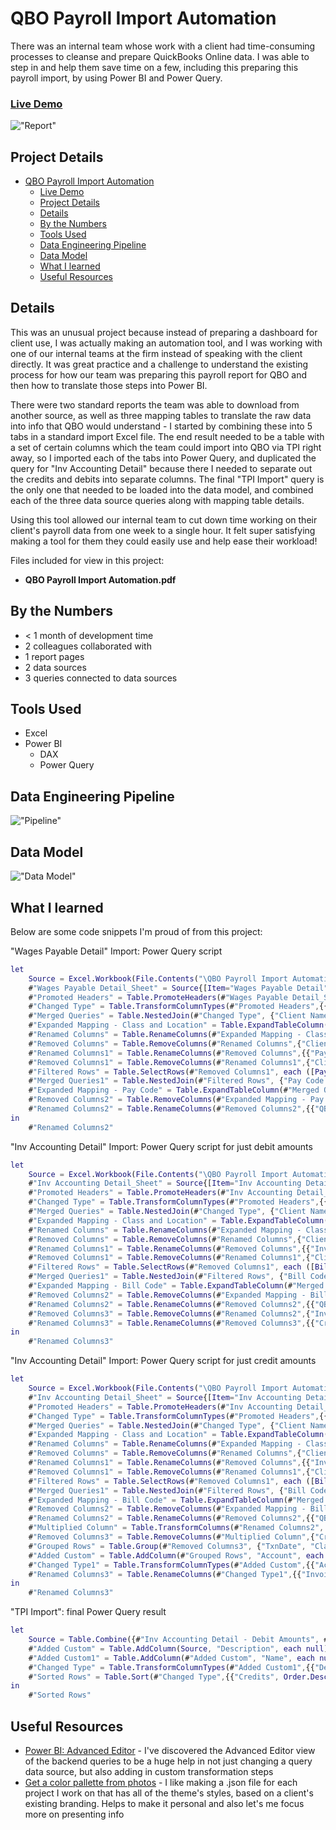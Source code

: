 # QBO Payroll Import Automation

There was an internal team whose work with a client had time-consuming processes to cleanse and prepare QuickBooks Online data. I was able to step in and help them save time on a few, including this preparing this payroll import, by using Power BI and Power Query.

### [Live Demo](https://app.powerbi.com/view?r=eyJrIjoiYjg4Zjc0NGUtMmY2Mi00ODY3LWI2M2YtYTBhMzIzY2IzZjUzIiwidCI6ImY3N2E4MGM5LTY5MTAtNGJkYy1iNjFiLTgxNzA2NmQ1NmI0NiIsImMiOjJ9)

!["Report"](./QBO%20Payroll%20Import%20Automation.jpg)

## Project Details
- [QBO Payroll Import Automation](#qbo-payroll-import-automation)
    - [Live Demo](#live-demo)
  - [Project Details](#project-details)
  - [Details](#details)
  - [By the Numbers](#by-the-numbers)
  - [Tools Used](#tools-used)
  - [Data Engineering Pipeline](#data-engineering-pipeline)
  - [Data Model](#data-model)
  - [What I learned](#what-i-learned)
  - [Useful Resources](#useful-resources)

## Details

This was an unusual project because instead of preparing a dashboard for client use, I was actually making an automation tool, and I was working with one of our internal teams at the firm instead of speaking with the client directly. It was great practice and a challenge to understand the existing process for how our team was preparing this payroll report for QBO and then how to translate those steps into Power BI.

There were two standard reports the team was able to download from another source, as well as three mapping tables to translate the raw data into info that QBO would understand - I started by combining these into 5 tabs in a standard import Excel file. The end result needed to be a table with a set of certain columns which the team could import into QBO via TPI right away, so I imported each of the tabs into Power Query, and duplicated the query for "Inv Accounting Detail" because there I needed to separate out the credits and debits into separate columns. The final "TPI Import" query is the only one that needed to be loaded into the data model, and combined each of the three data source queries along with mapping table details.

Using this tool allowed our internal team to cut down time working on their client's payroll data from one week to a single hour. It felt super satisfying making a tool for them they could easily use and help ease their workload!

Files included for view in this project:
- **QBO Payroll Import Automation.pdf**

## By the Numbers

- < 1 month of development time
- 2 colleagues collaborated with
- 1 report pages
- 2 data sources
- 3 queries connected to data sources

## Tools Used

- Excel
- Power BI
  - DAX
  - Power Query

## Data Engineering Pipeline

!["Pipeline"](./QBO%20Payroll%20Import%20Automation%20Pipeline.png)

## Data Model

!["Data Model"](./QBO%20Payroll%20Import%20Automation%20Data%20Model.JPG)

## What I learned

Below are some code snippets I'm proud of from this project:

"Wages Payable Detail" Import: Power Query script
```M
let
    Source = Excel.Workbook(File.Contents("\QBO Payroll Import Automation\Power BI Payroll Import File.xlsx"), null, true),
    #"Wages Payable Detail_Sheet" = Source{[Item="Wages Payable Detail",Kind="Sheet"]}[Data],
    #"Promoted Headers" = Table.PromoteHeaders(#"Wages Payable Detail_Sheet", [PromoteAllScalars=true]),
    #"Changed Type" = Table.TransformColumnTypes(#"Promoted Headers",{{"Client ID", Int64.Type}, {"Client Name", type text}, {"EE ID", type text}, {"Employee Name", type text}, {"Pay Date", type date}, {"Pay Code", type text}, {"Pay Code Description", type text}, {"Pay Amount", type number}, {"Hours/Units", type number}, {"Pay Code Hours or Units", type text}}),
    #"Merged Queries" = Table.NestedJoin(#"Changed Type", {"Client Name"}, #"Mapping - Class and Location", {"Client Name"}, "Mapping - Class and Location", JoinKind.LeftOuter),
    #"Expanded Mapping - Class and Location" = Table.ExpandTableColumn(#"Merged Queries", "Mapping - Class and Location", {"QBO Class", "QBO Location"}, {"QBO Class", "QBO Location"}),
    #"Renamed Columns" = Table.RenameColumns(#"Expanded Mapping - Class and Location",{{"QBO Class", "Class"}, {"QBO Location", "Store"}}),
    #"Removed Columns" = Table.RemoveColumns(#"Renamed Columns",{"Client Name"}),
    #"Renamed Columns1" = Table.RenameColumns(#"Removed Columns",{{"Pay Date", "TxnDate"}}),
    #"Removed Columns1" = Table.RemoveColumns(#"Renamed Columns1",{"Client ID", "EE ID", "Employee Name", "Pay Code", "Hours/Units", "Pay Code Hours or Units"}),
    #"Filtered Rows" = Table.SelectRows(#"Removed Columns1", each ([Pay Code Description] <> "AUTO REIMBURSEMENT" and [Pay Code Description] <> "EXPENSES Non Taxed")),
    #"Merged Queries1" = Table.NestedJoin(#"Filtered Rows", {"Pay Code Description"}, #"Mapping - Pay Code", {"Pay Code Description"}, "Mapping - Pay Code", JoinKind.LeftOuter),
    #"Expanded Mapping - Pay Code" = Table.ExpandTableColumn(#"Merged Queries1", "Mapping - Pay Code", {"QBO Account"}, {"QBO Account"}),
    #"Removed Columns2" = Table.RemoveColumns(#"Expanded Mapping - Pay Code",{"Pay Code Description"}),
    #"Renamed Columns2" = Table.RenameColumns(#"Removed Columns2",{{"QBO Account", "Account"}, {"Pay Amount", "Debits"}})
in
    #"Renamed Columns2"
```

"Inv Accounting Detail" Import: Power Query script for just debit amounts
```M
let
    Source = Excel.Workbook(File.Contents("\QBO Payroll Import Automation\Power BI Payroll Import File.xlsx"), null, true),
    #"Inv Accounting Detail_Sheet" = Source{[Item="Inv Accounting Detail",Kind="Sheet"]}[Data],
    #"Promoted Headers" = Table.PromoteHeaders(#"Inv Accounting Detail_Sheet", [PromoteAllScalars=true]),
    #"Changed Type" = Table.TransformColumnTypes(#"Promoted Headers",{{"Client ID", Int64.Type}, {"Client Name", type text}, {"Invoice Date", type date}, {"Cost Center", type text}, {"Invoice Number", Int64.Type}, {"Invoice Total", type number}, {"Bill Code", type text}, {"Bill Code Description", type text}, {"GL Code", type text}, {"Credit Amount", type number}}),
    #"Merged Queries" = Table.NestedJoin(#"Changed Type", {"Client Name"}, #"Mapping - Class and Location", {"Client Name"}, "Mapping - Class and Location", JoinKind.LeftOuter),
    #"Expanded Mapping - Class and Location" = Table.ExpandTableColumn(#"Merged Queries", "Mapping - Class and Location", {"QBO Class", "QBO Location"}, {"QBO Class", "QBO Location"}),
    #"Renamed Columns" = Table.RenameColumns(#"Expanded Mapping - Class and Location",{{"QBO Class", "Class"}, {"QBO Location", "Store"}}),
    #"Removed Columns" = Table.RemoveColumns(#"Renamed Columns",{"Client Name"}),
    #"Renamed Columns1" = Table.RenameColumns(#"Removed Columns",{{"Invoice Date", "TxnDate"}}),
    #"Removed Columns1" = Table.RemoveColumns(#"Renamed Columns1",{"Client ID", "Cost Center", "Invoice Number", "Bill Code", "GL Code"}),
    #"Filtered Rows" = Table.SelectRows(#"Removed Columns1", each ([Bill Code Description] <> "GROSS WAGES")),
    #"Merged Queries1" = Table.NestedJoin(#"Filtered Rows", {"Bill Code Description"}, #"Mapping - Bill Code", {"Bill Code Description"}, "Mapping - Bill Code", JoinKind.LeftOuter),
    #"Expanded Mapping - Bill Code" = Table.ExpandTableColumn(#"Merged Queries1", "Mapping - Bill Code", {"QBO Account"}, {"QBO Account"}),
    #"Removed Columns2" = Table.RemoveColumns(#"Expanded Mapping - Bill Code",{"Bill Code Description"}),
    #"Renamed Columns2" = Table.RenameColumns(#"Removed Columns2",{{"QBO Account", "Account"}}),
    #"Removed Columns3" = Table.RemoveColumns(#"Renamed Columns2",{"Invoice Total"}),
    #"Renamed Columns3" = Table.RenameColumns(#"Removed Columns3",{{"Credit Amount", "Debits"}})
in
    #"Renamed Columns3"
```

"Inv Accounting Detail" Import: Power Query script for just credit amounts
```M
let
    Source = Excel.Workbook(File.Contents("\QBO Payroll Import Automation\Power BI Payroll Import File.xlsx"), null, true),
    #"Inv Accounting Detail_Sheet" = Source{[Item="Inv Accounting Detail",Kind="Sheet"]}[Data],
    #"Promoted Headers" = Table.PromoteHeaders(#"Inv Accounting Detail_Sheet", [PromoteAllScalars=true]),
    #"Changed Type" = Table.TransformColumnTypes(#"Promoted Headers",{{"Client ID", Int64.Type}, {"Client Name", type text}, {"Invoice Date", type date}, {"Cost Center", type text}, {"Invoice Number", Int64.Type}, {"Invoice Total", type number}, {"Bill Code", type text}, {"Bill Code Description", type text}, {"GL Code", type text}, {"Credit Amount", type number}}),
    #"Merged Queries" = Table.NestedJoin(#"Changed Type", {"Client Name"}, #"Mapping - Class and Location", {"Client Name"}, "Mapping - Class and Location", JoinKind.LeftOuter),
    #"Expanded Mapping - Class and Location" = Table.ExpandTableColumn(#"Merged Queries", "Mapping - Class and Location", {"QBO Class", "QBO Location"}, {"QBO Class", "QBO Location"}),
    #"Renamed Columns" = Table.RenameColumns(#"Expanded Mapping - Class and Location",{{"QBO Class", "Class"}, {"QBO Location", "Store"}}),
    #"Removed Columns" = Table.RemoveColumns(#"Renamed Columns",{"Client Name"}),
    #"Renamed Columns1" = Table.RenameColumns(#"Removed Columns",{{"Invoice Date", "TxnDate"}}),
    #"Removed Columns1" = Table.RemoveColumns(#"Renamed Columns1",{"Client ID", "Cost Center", "Invoice Number", "Bill Code", "GL Code"}),
    #"Filtered Rows" = Table.SelectRows(#"Removed Columns1", each ([Bill Code Description] <> "GROSS WAGES")),
    #"Merged Queries1" = Table.NestedJoin(#"Filtered Rows", {"Bill Code Description"}, #"Mapping - Bill Code", {"Bill Code Description"}, "Mapping - Bill Code", JoinKind.LeftOuter),
    #"Expanded Mapping - Bill Code" = Table.ExpandTableColumn(#"Merged Queries1", "Mapping - Bill Code", {"QBO Account"}, {"QBO Account"}),
    #"Removed Columns2" = Table.RemoveColumns(#"Expanded Mapping - Bill Code",{"Bill Code Description"}),
    #"Renamed Columns2" = Table.RenameColumns(#"Removed Columns2",{{"QBO Account", "Account"}}),
    #"Multiplied Column" = Table.TransformColumns(#"Renamed Columns2", {{"Credit Amount", each _ * -1, type number}}),
    #"Removed Columns3" = Table.RemoveColumns(#"Multiplied Column",{"Credit Amount", "Account"}),
    #"Grouped Rows" = Table.Group(#"Removed Columns3", {"TxnDate", "Class", "Store"}, {{"Invoice Total", each List.Average([Invoice Total]), type nullable number}}),
    #"Added Custom" = Table.AddColumn(#"Grouped Rows", "Account", each "Payroll Wages Payable"),
    #"Changed Type1" = Table.TransformColumnTypes(#"Added Custom",{{"Account", type text}}),
    #"Renamed Columns3" = Table.RenameColumns(#"Changed Type1",{{"Invoice Total", "Credits"}})
in
    #"Renamed Columns3"
```

"TPI Import": final Power Query result
```M
let
    Source = Table.Combine({#"Inv Accounting Detail - Debit Amounts", #"Inv Accounting Detail - Credit Amounts", #"Wages Payable Detail"}),
    #"Added Custom" = Table.AddColumn(Source, "Description", each null),
    #"Added Custom1" = Table.AddColumn(#"Added Custom", "Name", each null),
    #"Changed Type" = Table.TransformColumnTypes(#"Added Custom1",{{"Description", type text}, {"Name", type text}}),
    #"Sorted Rows" = Table.Sort(#"Changed Type",{{"Credits", Order.Descending}})
in
    #"Sorted Rows"
```

## Useful Resources

- [Power BI: Advanced Editor](https://www.myonlinetraininghub.com/tips-for-using-the-power-query-advanced-editor) - I've discovered the Advanced Editor view of the backend queries to be a huge help in not just changing a query data source, but also adding in custom transformation steps 
- [Get a color pallette from photos](https://www.myonlinetraininghub.com/tips-for-using-the-power-query-advanced-editor) - I like making a .json file for each project I work on that has all of the theme's styles, based on a client's existing branding. Helps to make it personal and also let's me focus more on presenting info

